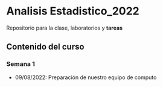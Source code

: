 # Analisis Estadistico_2022

Repositorio para la clase, laboratorios y **tareas**

## Contenido del curso

### Semana 1
  + 09/08/2022: Preparación de nuestro equipo de computo
